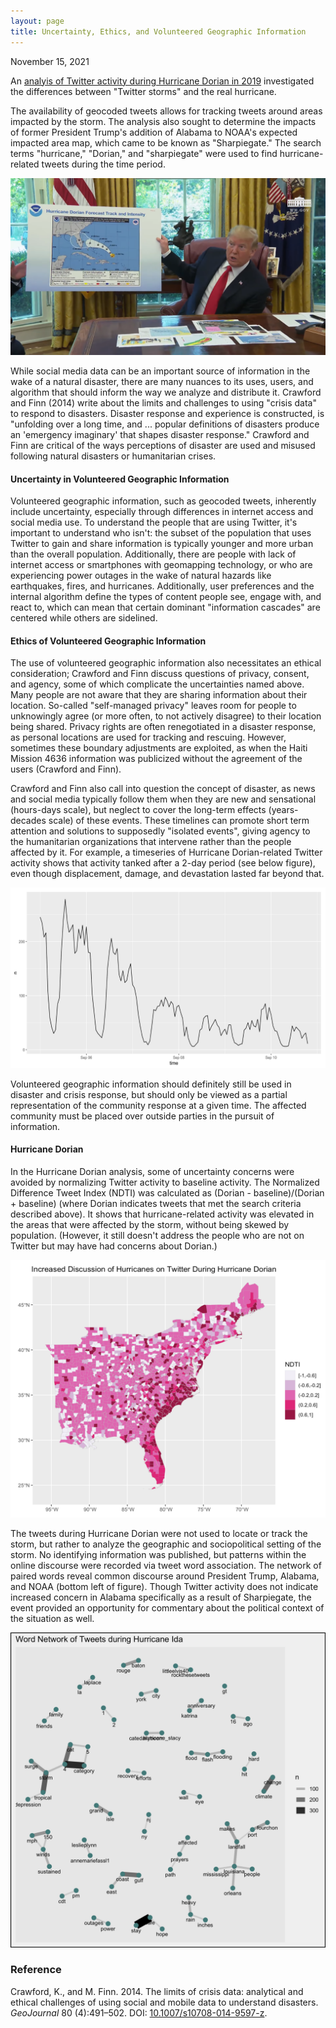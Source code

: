 ```yaml
---
layout: page
title: Uncertainty, Ethics, and Volunteered Geographic Information
---
```

November 15, 2021

An [analyis of Twitter activity during Hurricane Dorian in 2019](https://github.com/GIS4DEV/OR-Dorian) investigated the differences between "Twitter storms" and the real hurricane.

The availability of geocoded tweets allows for tracking tweets around areas impacted by the storm. The analysis also sought to determine the impacts of former President Trump's addition of Alabama to NOAA's expected impacted area map, which came to be known as "Sharpiegate." The search terms "hurricane," "Dorian," and "sharpiegate" were used to find hurricane-related tweets during the time period.

[![Sharpiegate](/assets/sharpiegate.png)](https://en.wikipedia.org/wiki/Hurricane_Dorian%E2%80%93Alabama_controversy)

While social media data can be an important source of information in the wake of a natural disaster, there are many nuances to its uses, users, and algorithm that should inform the way we analyze and distribute it. Crawford and Finn (2014) write about the limits and challenges to using "crisis data" to respond to disasters. Disaster response and experience is constructed, is "unfolding over a long time, and ... popular definitions of disasters produce an 'emergency imaginary' that shapes disaster response." Crawford and Finn are critical of the ways perceptions of disaster are used and misused following natural disasters or humanitarian crises.

#### Uncertainty in Volunteered Geographic Information

Volunteered geographic information, such as geocoded tweets, inherently include uncertainty, especially through differences in internet access and social media use. To understand the people that are using Twitter, it's important to understand who isn't: the subset of the population that uses Twitter to gain and share information is typically younger and more urban than the overall population. Additionally, there are people with lack of internet access or smartphones with geomapping technology, or who are experiencing power outages in the wake of natural hazards like earthquakes, fires, and hurricanes. Additionally, user preferences and the internal algorithm define the types of content people see, engage with, and react to, which can mean that certain dominant "information cascades" are centered while others are sidelined.

#### Ethics of Volunteered Geographic Information

The use of volunteered geographic information also necessitates an ethical consideration; Crawford and Finn discuss questions of privacy, consent, and agency, some of which complicate the uncertainties named above. Many people are not aware that they are sharing information about their location. So-called "self-managed privacy" leaves room for people to unknowingly agree (or more often, to not actively disagree) to their location being shared. Privacy rights are often renegotiated in a disaster response, as personal locations are used for tracking and rescuing. However, sometimes these boundary adjustments are exploited, as when the Haiti Mission 4636 information was publicized without the agreement of the users (Crawford and Finn).

Crawford and Finn also call into question the concept of disaster, as news and social media typically follow them when they are new and sensational (hours-days scale), but neglect to cover the long-term effects (years-decades scale) of these events. These timelines can promote short term attention and solutions to supposedly "isolated events", giving agency to the humanitarian organizations that intervene rather than the people affected by it.
For example, a timeseries of Hurricane Dorian-related Twitter activity shows that activity tanked after a 2-day period (see below figure), even though displacement, damage, and devastation lasted far beyond that.

![Tweets over time](/assets/tweettime.png)

Volunteered geographic information should definitely still be used in disaster and crisis response, but should only be viewed as a partial representation of the community response at a given time. The affected community must be placed over outside parties in the pursuit of information.

#### Hurricane Dorian

In the Hurricane Dorian analysis, some of uncertainty concerns were avoided by normalizing Twitter activity to baseline activity. The Normalized Difference Tweet Index (NDTI) was calculated as (Dorian - baseline)/(Dorian + baseline) (where Dorian indicates tweets that met the search criteria described above). It shows that hurricane-related activity was elevated in the areas that were affected by the storm, without being skewed by population. (However, it still doesn't address the people who are not on Twitter but may have had concerns about Dorian.)

![NDTI](/assets/NDTI.png)

The tweets during Hurricane Dorian were not used to locate or track the storm, but rather to analyze the geographic and sociopolitical setting of the storm.
No identifying information was published, but patterns within the online discourse were recorded via tweet word association. The network of paired words reveal common discourse around President Trump, Alabama, and NOAA (bottom left of figure). Though Twitter activity does not indicate increased concern in Alabama specifically as a result of Sharpiegate, the event provided an opportunity for commentary about the political context of the situation as well.

![Tweet word network](/assets/word_pairs.png)

### Reference
Crawford, K., and M. Finn. 2014. The limits of crisis data: analytical and ethical challenges of using social and mobile data to understand disasters. *GeoJournal* 80 (4):491–502. DOI: [10.1007/s10708-014-9597-z](https://doi.org/10.1007/s10708-014-9597-z).
